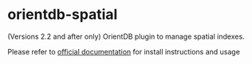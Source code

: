 # orientdb-spatial

(Versions 2.2 and after only) OrientDB plugin to manage spatial indexes.

Please refer to [official documentation](http://orientdb.com/docs/last/Spatial-Module.html) for install instructions and usage  
    
